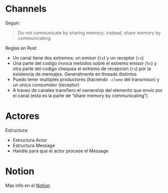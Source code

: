 # Channels

Seguir:


> Do not communicate by sharing memory; instead, share memory by communicating.


Reglas en Rust

- Un canal tiene dos extremos: un emisor (`tx`) y un receptor (`rx`)
- Una parte del codigo invoca metodos sobre el extremo emisor (`tx`) y otra parte del codigo chequea el extremo de recepcion (`rx`) por la existencia de mensajes. Generalmente en threads distintos
- Puedo tener multiples productores (haciendo `.clone` del transmisor) y un unico consumidor (receptor)
- A travez de canales transfiero el ownership del elemento que envio
por el canal (esta es la parte de “share memory by communicating”)

# Actores

Estructura:

- Estructura Actor
- Estructura Message
- Handle<Message> para que el actor procese el Message


# Notion

Mas info en el [Notion](https://mis-notas.notion.site/Semana-7-de79099a372f49598da4c4886eafb21e?pvs=4)

